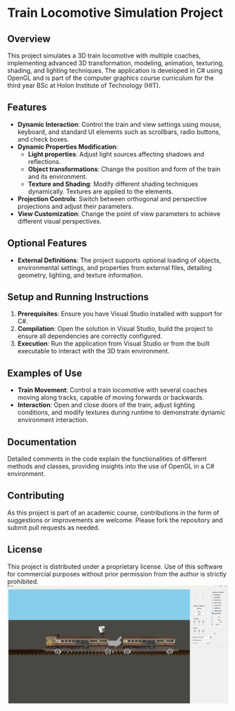 # Train Locomotive Simulation Project

## Overview
This project simulates a 3D train locomotive with multiple coaches, implementing advanced 3D transformation, modeling, animation, texturing, shading, and lighting techniques. The application is developed in C# using OpenGL and is part of the computer graphics course curriculum for the third year BSc at Holon Institute of Technology (HIT).

## Features
- **Dynamic Interaction**: Control the train and view settings using mouse, keyboard, and standard UI elements such as scrollbars, radio buttons, and check boxes.
- **Dynamic Properties Modification**:
  - **Light properties**: Adjust light sources affecting shadows and reflections.
  - **Object transformations**: Change the position and form of the train and its environment.
  - **Texture and Shading**: Modify different shading techniques dynamically. Textures are applied to the elements.
- **Projection Controls**: Switch between orthogonal and perspective projections and adjust their parameters.
- **View Customization**: Change the point of view parameters to achieve different visual perspectives.

## Optional Features
- **External Definitions**: The project supports optional loading of objects, environmental settings, and properties from external files, detailing geometry, lighting, and texture information.

## Setup and Running Instructions
1. **Prerequisites**: Ensure you have Visual Studio installed with support for C#.
2. **Compilation**: Open the solution in Visual Studio, build the project to ensure all dependencies are correctly configured.
3. **Execution**: Run the application from Visual Studio or from the built executable to interact with the 3D train environment.

## Examples of Use
- **Train Movement**: Control a train locomotive with several coaches moving along tracks, capable of moving forwards or backwards.
- **Interaction**: Open and close doors of the train, adjust lighting conditions, and modify textures during runtime to demonstrate dynamic environment interaction.

## Documentation
Detailed comments in the code explain the functionalities of different methods and classes, providing insights into the use of OpenGL in a C# environment.

## Contributing
As this project is part of an academic course, contributions in the form of suggestions or improvements are welcome. Please fork the repository and submit pull requests as needed.

## License
This project is distributed under a proprietary license. Use of this software for commercial purposes without prior permission from the author is strictly prohibited.
![Screenshot of the Project](computer-graphics-screenshot.jpg)

